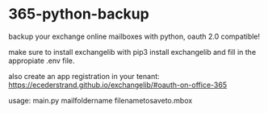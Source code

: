# 365-python-backup
backup your exchange online mailboxes with python, oauth 2.0 compatible!

make sure to install exchangelib with pip3 install exchangelib and fill in the appropiate .env file.

also create an app registration in your tenant: https://ecederstrand.github.io/exchangelib/#oauth-on-office-365

usage:
main.py mailfoldername filenametosaveto.mbox